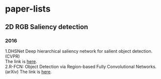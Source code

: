 # paper-lists

## 2D RGB Saliency detection
### 2016
1.DHSNet Deep hierarchical saliency network for salient object detection. (CVPR)  
The link is [here](https://github.com/GuanWenlong/DHSNet-PyTorch).  
2.R-FCN: Object Detection via Region-based Fully Convolutional Networks. (arXiv)                                                                The link is [here](https://github.com/PureDiors/pytorch_RFCN).
